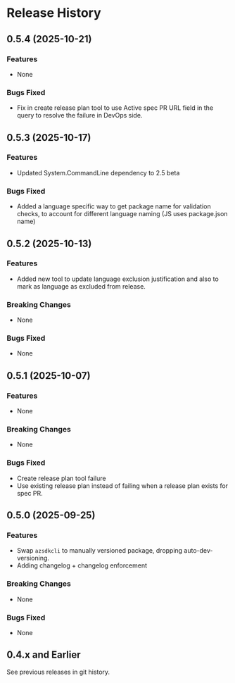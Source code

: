 # Release History

## 0.5.4 (2025-10-21)

### Features

- None

### Bugs Fixed

- Fix in create release plan tool to use Active spec PR URL field in the query to resolve the failure in DevOps side.

## 0.5.3 (2025-10-17)

### Features

- Updated System.CommandLine dependency to 2.5 beta

### Bugs Fixed

- Added a language specific way to get package name for validation checks, to account for different language naming (JS uses package.json name)

## 0.5.2 (2025-10-13)

### Features

- Added new tool to update language exclusion justification and also to mark as language as excluded from release.

### Breaking Changes

- None

### Bugs Fixed

- None

## 0.5.1 (2025-10-07)

### Features

- None

### Breaking Changes

- None

### Bugs Fixed

- Create release plan tool failure
- Use existing release plan instead of failing when a release plan exists for spec PR.

## 0.5.0 (2025-09-25)

### Features

- Swap `azsdkcli` to manually versioned package, dropping auto-dev-versioning.
- Adding changelog + changelog enforcement

### Breaking Changes

- None

### Bugs Fixed

- None

## 0.4.x and Earlier

See previous releases in git history.
